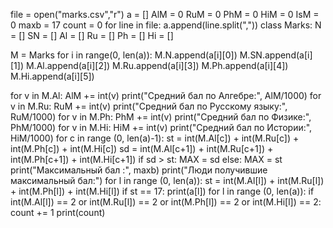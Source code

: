 file = open("marks.csv","r")
a = []
AlM = 0
RuM = 0 
PhM = 0 
HiM = 0
IsM = 0
maxb = 17
count = 0
for line in file:
    a.append(line.split(","))
class Marks:
    N = []
    SN = []
    Al = []
    Ru = []
    Ph = []
    Hi = []
 
M = Marks
for i in range(0, len(a)):
               M.N.append(a[i][0])
               M.SN.append(a[i][1])
               M.Al.append(a[i][2])
               M.Ru.append(a[i][3])
               M.Ph.append(a[i][4])
               M.Hi.append(a[i][5])
 
for v in M.Al:
    AlM += int(v)
print("Средний бал по Алгебре:", AlM/1000)
for v in M.Ru:
    RuM += int(v)
print("Средний бал по Русскому языку:", RuM/1000)
for v in M.Ph:
    PhM += int(v)
print("Средний бал по Физике:", PhM/1000)
for v in M.Hi:
    HiM += int(v)
print("Средний бал по Истории:", HiM/1000)
for c in range (0, len(a)-1):
    st = int(M.Al[c]) + int(M.Ru[c]) + int(M.Ph[c]) + int(M.Hi[c])
    sd = int(M.Al[c+1]) + int(M.Ru[c+1]) + int(M.Ph[c+1]) + int(M.Hi[c+1])
    if sd > st:
        MAX = sd 
    else:
        MAX = st
print("Максимальный бал :", maxb)
print("Люди получившие максимальный бал:")
for l in range (0, len(a)):
    st = int(M.Al[l]) + int(M.Ru[l]) + int(M.Ph[l]) + int(M.Hi[l])
    if st == 17:
        print(a[l])
for l in range (0, len(a)):
    if int(M.Al[l]) == 2 or int(M.Ru[l]) == 2 or int(M.Ph[l]) == 2 or int(M.Hi[l]) == 2:
        count += 1 
print(count)
